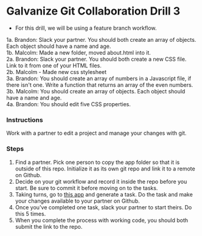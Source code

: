 # Galvanize Git Collaboration Drill 3
* For this drill, we will be using a feature branch workflow.

1a. Brandon: Slack your partner. You should both create an array of objects. Each object should have a name and age.<br>
1b. Malcolm: Made a new folder, moved about.html into it.<br>
2a. Brandon: Slack your partner. You should both create a new CSS file. Link to it from one of your HTML files.<br>
2b. Malcolm - Made new css stylesheet<br>
3a. Brandon: You should create an array of numbers in a Javascript file, if there isn't one. Write a function that returns an array of the even numbers.<br>
3b. Malcolm: You should create an array of objects. Each object should have a name and age.<br>
4a. Brandon: You should edit five CSS properties.<br>

### Instructions

Work with a partner to edit a project and manage your changes with git.

### Steps
1. Find a partner. Pick one person to copy the app folder so that it is outside of this repo. Initialize it as its own git repo and link it to a remote on Github.
2. Decide on your git workflow and record it inside the repo before you start. Be sure to commit it before moving on to the tasks.
3. Taking turns, go to [this app](https://random-task-generator.firebaseapp.com) and generate a task. Do the task and make your changes available to your partner on Github.
4. Once you've completed one task, slack your partner to start theirs. Do this 5 times.
5. When you complete the process with working code, you should both submit the link to the repo.

